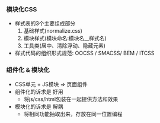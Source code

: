 ### 模块化CSS
- 样式表的3个主要组成部分
  1. 基础样式(normalize.css)
  2. 模块样式(模块命名:模块名__样式名)
  3. 工具类(居中、清除浮动、隐藏元素)
- 样式代码的组织形式规范: OOCSS / SMACSS/ BEM / ITCSS

### 组件化 & 模块化
- CSS单元 + JS模块 => 页面组件
- 组件化的诉求是 好用
  - 将js/css/html包装在一起提供方法和效果
- 模块化的诉求是 解耦
  - 将相同功能抽取出来，存放在同一位置编程
